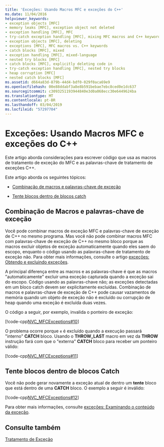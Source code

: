 ```yaml
---
title: 'Exceções: Usando Macros MFC e exceções do C++'
ms.date: 11/04/2016
helpviewer_keywords:
- exception objects [MFC]
- memory leaks [MFC], exception object not deleted
- exception handling [MFC], MFC
- try-catch exception handling [MFC], mixing MFC macros and C++ keywords
- exception objects [MFC], deleting
- exceptions [MFC], MFC macros vs. C++ keywords
- catch blocks [MFC], mixed
- exception handling [MFC], mixed-language
- nested try blocks [MFC]
- catch blocks [MFC], explicitly deleting code in
- try-catch exception handling [MFC], nested try blocks
- heap corruption [MFC]
- nested catch blocks [MFC]
ms.assetid: d664a83d-879b-44d4-bdf0-029f0aca69e9
ms.openlocfilehash: 00e88ddabf3a8e8b591bebae7ebc8ced0e1dc637
ms.sourcegitcommit: c3093251193944840e3d0a068ecc30e6449624ba
ms.translationtype: MT
ms.contentlocale: pt-BR
ms.lasthandoff: 03/04/2019
ms.locfileid: "57297704"
---
```

# <a name="exceptions-using-mfc-macros-and-c-exceptions"></a>Exceções: Usando Macros MFC e exceções do C++

Este artigo aborda considerações para escrever código que usa as macros de tratamento de exceção do MFC e as palavras-chave de tratamento de exceções C++.

Este artigo aborda os seguintes tópicos:

- [Combinação de macros e palavras-chave de exceção](#_core_mixing_exception_keywords_and_macros)

- [Tente blocos dentro de blocos catch](#_core_try_blocks_inside_catch_blocks)

##  <a name="_core_mixing_exception_keywords_and_macros"></a> Combinação de Macros e palavras-chave de exceção

Você pode combinar macros de exceção MFC e palavras-chave de exceção de C++ no mesmo programa. Mas você não pode combinar macros MFC com palavras-chave de exceção de C++ no mesmo bloco porque as macros excluir objetos de exceção automaticamente quando eles saem do escopo, enquanto o código usando as palavras-chave de tratamento de exceção não. Para obter mais informações, consulte o artigo [exceções: Obtendo e excluindo exceções](../mfc/exceptions-catching-and-deleting-exceptions.md).

A principal diferença entre as macros e as palavras-chave é que as macros "automaticamente" excluir uma exceção capturada quando a exceção sai do escopo. Código usando as palavras-chave não; as exceções detectadas em um bloco catch devem ser explicitamente excluídas. Combinação de macros e palavras-chave de exceção de C++ pode causar vazamentos de memória quando um objeto de exceção não é excluído ou corrupção de heap quando uma exceção é excluída duas vezes.

O código a seguir, por exemplo, invalida o ponteiro de exceção:

[!code-cpp[NVC_MFCExceptions#10](../mfc/codesnippet/cpp/exceptions-using-mfc-macros-and-cpp-exceptions_1.cpp)]

O problema ocorre porque `e` é excluído quando a execução passará "interno" **CATCH** bloco. Usando o **THROW_LAST** macro em vez da **THROW** instrução fará com que o "externa" **CATCH** bloco para receber um ponteiro válido:

[!code-cpp[NVC_MFCExceptions#11](../mfc/codesnippet/cpp/exceptions-using-mfc-macros-and-cpp-exceptions_2.cpp)]

##  <a name="_core_try_blocks_inside_catch_blocks"></a> Tente blocos dentro de blocos Catch

Você não pode gerar novamente a exceção atual de dentro um **tente** bloco que está dentro de uma **CATCH** bloco. O exemplo a seguir é inválido:

[!code-cpp[NVC_MFCExceptions#12](../mfc/codesnippet/cpp/exceptions-using-mfc-macros-and-cpp-exceptions_3.cpp)]

Para obter mais informações, consulte [exceções: Examinando o conteúdo da exceção](../mfc/exceptions-examining-exception-contents.md).

## <a name="see-also"></a>Consulte também

[Tratamento de Exceção](../mfc/exception-handling-in-mfc.md)
